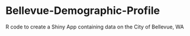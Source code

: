 # Bellevue-Demographic-Profile
R code to create a Shiny App containing data on the City of Bellevue, WA
